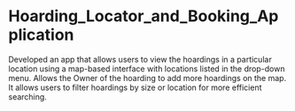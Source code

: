 # Hoarding_Locator_and_Booking_Application
Developed an app that allows users to view the hoardings in a particular location using a map-based interface with locations listed in the drop-down menu. Allows the Owner of the hoarding to add more hoardings on the map. It allows users to filter hoardings by size or location for more efficient searching.
